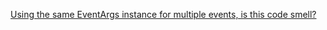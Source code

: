 [Using the same EventArgs instance for multiple events, is this code smell?](https://stackoverflow.com/questions/24891558/using-the-same-eventargs-instance-for-multiple-events-is-this-code-smell)